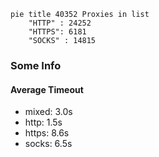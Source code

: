 
```mermaid
pie title 40352 Proxies in list
    "HTTP" : 24252
    "HTTPS": 6181
    "SOCKS" : 14815
```

### Some Info
#### Average Timeout

- mixed: 3.0s
- http: 1.5s
- https: 8.6s
- socks: 6.5s